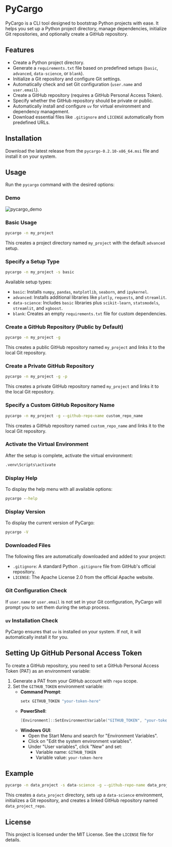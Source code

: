 # PyCargo

PyCargo is a CLI tool designed to bootstrap Python projects with ease. It helps you set up a Python project directory, manage dependencies, initialize Git repositories, and optionally create a GitHub repository.

## Features

- Create a Python project directory.
- Generate a `requirements.txt` file based on predefined setups (`basic`, `advanced`, `data-science`, or `blank`).
- Initialize a Git repository and configure Git settings.
- Automatically check and set Git configuration (`user.name` and `user.email`).
- Create a GitHub repository (requires a GitHub Personal Access Token).
- Specify whether the GitHub repository should be private or public.
- Automatically install and configure `uv` for virtual environment and dependency management.
- Download essential files like `.gitignore` and `LICENSE` automatically from predefined URLs.

## Installation

Download the latest release from the `pycargo-0.2.10-x86_64.msi` file and install it on your system.

## Usage

Run the `pycargo` command with the desired options:

### Demo

![pycargo_demo](./demo/pycargo_0210.gif)

### Basic Usage

```cmd
pycargo -n my_project
```

This creates a project directory named `my_project` with the default `advanced` setup.

### Specify a Setup Type

```cmd
pycargo -n my_project -s basic
```

Available setup types:

- `basic`: Installs `numpy`, `pandas`, `matplotlib`, `seaborn`, and `ipykernel`.
- `advanced`: Installs additional libraries like `plotly`, `requests`, and `streamlit`.
- `data-science`: Includes `basic` libraries plus `scikit-learn`, `statsmodels`, `streamlit`, and `xgboost`.
- `blank`: Creates an empty `requirements.txt` file for custom dependencies.

### Create a GitHub Repository (Public by Default)

```cmd
pycargo -n my_project -g
```

This creates a public GitHub repository named `my_project` and links it to the local Git repository.

### Create a Private GitHub Repository

```cmd
pycargo -n my_project -g -p
```

This creates a private GitHub repository named `my_project` and links it to the local Git repository.

### Specify a Custom GitHub Repository Name

```cmd
pycargo -n my_project -g --github-repo-name custom_repo_name
```

This creates a GitHub repository named `custom_repo_name` and links it to the local Git repository.

### Activate the Virtual Environment

After the setup is complete, activate the virtual environment:

```cmd
.venv\Scripts\activate
```

### Display Help

To display the help menu with all available options:

```cmd
pycargo --help
```

### Display Version

To display the current version of PyCargo:

```cmd
pycargo -V
```

### Downloaded Files

The following files are automatically downloaded and added to your project:

- `.gitignore`: A standard Python `.gitignore` file from GitHub's official repository.
- `LICENSE`: The Apache License 2.0 from the official Apache website.

### Git Configuration Check

If `user.name` or `user.email` is not set in your Git configuration, PyCargo will prompt you to set them during the setup process.

### `uv` Installation Check

PyCargo ensures that `uv` is installed on your system. If not, it will automatically install it for you.

## Setting Up GitHub Personal Access Token

To create a GitHub repository, you need to set a GitHub Personal Access Token (PAT) as an environment variable:

1. Generate a PAT from your GitHub account with `repo` scope.
2. Set the `GITHUB_TOKEN` environment variable:
   - **Command Prompt**:
     ```cmd
     setx GITHUB_TOKEN "your-token-here"
     ```
   - **PowerShell**:
     ```powershell
     [Environment]::SetEnvironmentVariable("GITHUB_TOKEN", "your-token-here", "User")
     ```
   - **Windows GUI**:
     - Open the Start Menu and search for "Environment Variables".
     - Click on "Edit the system environment variables".
     - Under "User variables", click "New" and set:
       - Variable name: `GITHUB_TOKEN`
       - Variable value: `your-token-here`

## Example

```cmd
pycargo -n data_project -s data-science -g --github-repo-name data_project_repo
```

This creates a `data_project` directory, sets up a `data-science` environment, initializes a Git repository, and creates a linked GitHub repository named `data_project_repo`.

## License

This project is licensed under the MIT License. See the `LICENSE` file for details.
